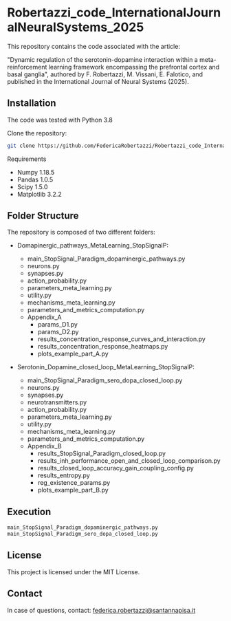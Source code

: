 # Robertazzi_code_InternationalJournalNeuralSystems_2025
This repository contains the code associated with the article:

"Dynamic regulation of the serotonin-dopamine interaction within a meta-reinforcement learning framework encompassing the prefrontal cortex and basal ganglia", authored by F. Robertazzi, M. Vissani, E. Falotico, and published in the International Journal of Neural Systems (2025).

## Installation
The code was tested with Python 3.8

Clone the repository:

```bash
git clone https://github.com/FedericaRobertazzi/Robertazzi_code_InternationalJournalNeuralSystems_2025.git
```
Requirements
+ Numpy 1.18.5
+ Pandas 1.0.5
+ Scipy 1.5.0
+ Matplotlib 3.2.2

## Folder Structure

The repository is composed of two different folders: 

+ Domapinergic_pathways_MetaLearning_StopSignalP: 

  + main_StopSignal_Paradigm_dopaminergic_pathways.py
  + neurons.py
  + synapses.py
  + action_probability.py
  + parameters_meta_learning.py
  + utility.py
  + mechanisms_meta_learning.py
  + parameters_and_metrics_computation.py
  + Appendix_A
    + params_D1.py
    + params_D2.py
    + results_concentration_response_curves_and_interaction.py
    + results_concentration_response_heatmaps.py
    + plots_example_part_A.py

+ Serotonin_Dopamine_closed_loop_MetaLearning_StopSignalP:
  + main_StopSignal_Paradigm_sero_dopa_closed_loop.py
  + neurons.py
  + synapses.py
  + neurotransmitters.py
  + action_probability.py
  + parameters_meta_learning.py
  + utility.py
  + mechanisms_meta_learning.py
  + parameters_and_metrics_computation.py
  + Appendix_B
    + results_StopSignal_Paradigm_closed_loop.py
    + results_inh_performance_open_and_closed_loop_comparison.py
    + results_closed_loop_accuracy_gain_coupling_config.py
    + results_entropy.py
    + reg_existence_params.py
    + plots_example_part_B.py

## Execution 

```bash
main_StopSignal_Paradigm_dopaminergic_pathways.py
main_StopSignal_Paradigm_sero_dopa_closed_loop.py
```

## License 
This project is licensed under the MIT License.

## Contact
In case of questions, contact: federica.robertazzi@santannapisa.it
